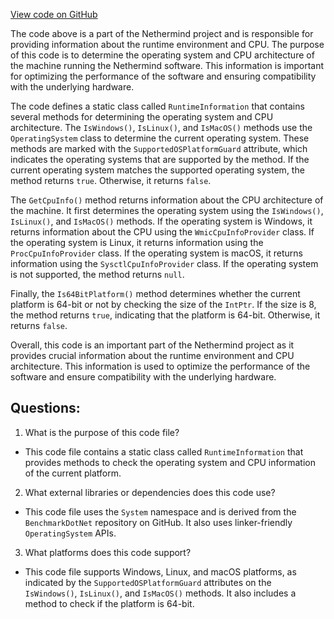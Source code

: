 [View code on GitHub](https://github.com/NethermindEth/nethermind/src/Nethermind/Nethermind.Init/Cpu/RuntimeInformation.cs)

The code above is a part of the Nethermind project and is responsible for providing information about the runtime environment and CPU. The purpose of this code is to determine the operating system and CPU architecture of the machine running the Nethermind software. This information is important for optimizing the performance of the software and ensuring compatibility with the underlying hardware.

The code defines a static class called `RuntimeInformation` that contains several methods for determining the operating system and CPU architecture. The `IsWindows()`, `IsLinux()`, and `IsMacOS()` methods use the `OperatingSystem` class to determine the current operating system. These methods are marked with the `SupportedOSPlatformGuard` attribute, which indicates the operating systems that are supported by the method. If the current operating system matches the supported operating system, the method returns `true`. Otherwise, it returns `false`.

The `GetCpuInfo()` method returns information about the CPU architecture of the machine. It first determines the operating system using the `IsWindows()`, `IsLinux()`, and `IsMacOS()` methods. If the operating system is Windows, it returns information about the CPU using the `WmicCpuInfoProvider` class. If the operating system is Linux, it returns information using the `ProcCpuInfoProvider` class. If the operating system is macOS, it returns information using the `SysctlCpuInfoProvider` class. If the operating system is not supported, the method returns `null`.

Finally, the `Is64BitPlatform()` method determines whether the current platform is 64-bit or not by checking the size of the `IntPtr`. If the size is 8, the method returns `true`, indicating that the platform is 64-bit. Otherwise, it returns `false`.

Overall, this code is an important part of the Nethermind project as it provides crucial information about the runtime environment and CPU architecture. This information is used to optimize the performance of the software and ensure compatibility with the underlying hardware.
## Questions: 
 1. What is the purpose of this code file?
- This code file contains a static class called `RuntimeInformation` that provides methods to check the operating system and CPU information of the current platform.

2. What external libraries or dependencies does this code use?
- This code file uses the `System` namespace and is derived from the `BenchmarkDotNet` repository on GitHub. It also uses linker-friendly `OperatingSystem` APIs.

3. What platforms does this code support?
- This code file supports Windows, Linux, and macOS platforms, as indicated by the `SupportedOSPlatformGuard` attributes on the `IsWindows()`, `IsLinux()`, and `IsMacOS()` methods. It also includes a method to check if the platform is 64-bit.